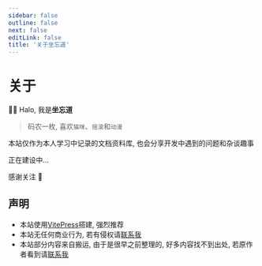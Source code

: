 ```yaml
---
sidebar: false
outline: false
next: false
editLink: false
title: '关于坐忘道'
---
```


# 关于

👋🏻 Halo, 我是**坐忘道**

> 码农一枚, 喜欢`猫咪`、`摇滚`和`动漫`

本站仅作为本人学习中记录的文档资料库, 也会分享开发中遇到的问题和杂谈趣事

正在建设中...

感谢关注 🎉

## 声明

- 本站使用[VitePress](https://vitepress.dev/)搭建, 强烈推荐
- 本站无任何商业行为, 若有侵权请[联系我](mailto:onenpc@qq.com)
- 本站部分内容来自搬运, 由于是很早之前整理的, 好多内容找不到出处, 若原作者看到请[联系我](mailto:onenpc@qq.com)
